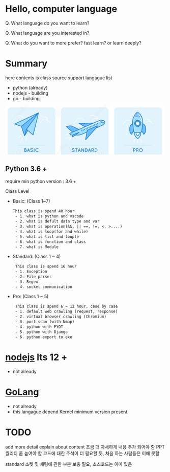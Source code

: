 # Hello, computer language

Q. What language do you want to learn?

Q. What language are you interested in?

Q. What do you want to more prefer? fast learn? or learn deeply?


# Summary
here contents is class source
support langague list

 - python (already)
 - nodejs - building
 - go - building


![CLASS-STEP-BY-STEP](/img/stepbystep.png)

## Python 3.6 +
require min python version : 3.6 +

Class Level
 - Basic: (Class 1~7)
        
       This class is spend 40 hour
        - 1. what is python and vscode
        - 2. what is defult data type and var
        - 3. what is operation(&&, || ==, !=, <, >....)
        - 4. what is loop(for and while)
        - 5. what is list and touple
        - 6. what is function and class
        - 7. what is Module

 - Standard: (Class 1 ~ 4)

        This class is spend 16 hour
        - 1. Exception
        - 2. File parser
        - 3. Regex
        - 4. socket communication

 - Pro: (Class 1 ~ 5)

        This class is spend 6 ~ 12 hour, case by case
        - 1. default web crawling (request, response)
        - 2. virtual browser crawling (Chromium)
        - 3. port scan (with Nmap)
        - 4. python with PYQT
        - 5. python with Django
        - 6. python export to exe
  

# [nodejs](https://nodejs.org/en/) lts 12 +

 - not already

# [GoLang](https://golang.org/) 

 - not already
 - this langague depend Kernel minimum version present



# TODO

add more detail explain about content
조금 더 자세하게 내용 추가 되어야 함
PPT 퀄리티 좀 높여야 함
코드에 대한 주석이 더 필요할 듯, 처음 하는 사람들은 이해 못함

standard 소켓 및 채팅에 관한 부분 보충 필요, 소스코드는 이미 있음

